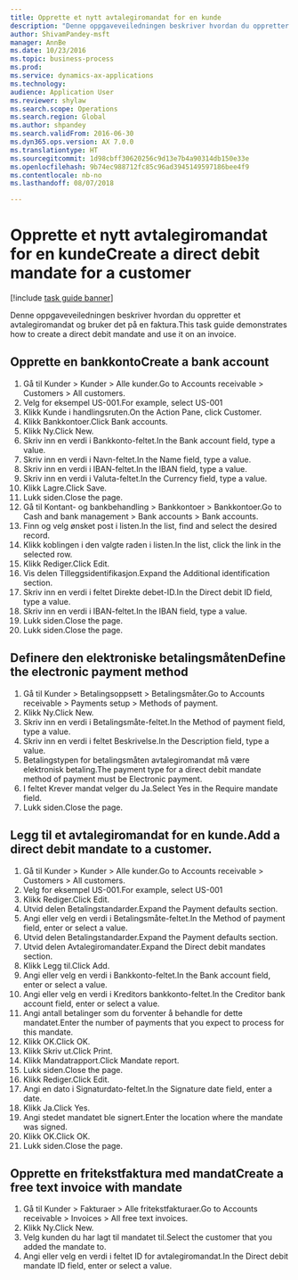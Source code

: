 ```yaml
--- 
title: Opprette et nytt avtalegiromandat for en kunde
description: "Denne oppgaveveiledningen beskriver hvordan du oppretter et avtalegiromandat og bruker det på en faktura."
author: ShivamPandey-msft
manager: AnnBe
ms.date: 10/23/2016
ms.topic: business-process
ms.prod: 
ms.service: dynamics-ax-applications
ms.technology: 
audience: Application User
ms.reviewer: shylaw
ms.search.scope: Operations
ms.search.region: Global
ms.author: shpandey
ms.search.validFrom: 2016-06-30
ms.dyn365.ops.version: AX 7.0.0
ms.translationtype: HT
ms.sourcegitcommit: 1d98cbff30620256c9d13e7b4a90314db150e33e
ms.openlocfilehash: 9b74ec988712fc85c96ad3945149597186bee4f9
ms.contentlocale: nb-no
ms.lasthandoff: 08/07/2018

---
```

# <a name="create-a-direct-debit-mandate-for-a-customer"></a><span data-ttu-id="c0922-103">Opprette et nytt avtalegiromandat for en kunde</span><span class="sxs-lookup"><span data-stu-id="c0922-103">Create a direct debit mandate for a customer</span></span>

[!include [task guide banner](../../includes/task-guide-banner.md)]

<span data-ttu-id="c0922-104">Denne oppgaveveiledningen beskriver hvordan du oppretter et avtalegiromandat og bruker det på en faktura.</span><span class="sxs-lookup"><span data-stu-id="c0922-104">This task guide demonstrates how to create a direct debit mandate and use it on an invoice.</span></span>


## <a name="create-a-bank-account"></a><span data-ttu-id="c0922-105">Opprette en bankkonto</span><span class="sxs-lookup"><span data-stu-id="c0922-105">Create a bank account</span></span>
1. <span data-ttu-id="c0922-106">Gå til Kunder > Kunder > Alle kunder.</span><span class="sxs-lookup"><span data-stu-id="c0922-106">Go to Accounts receivable > Customers > All customers.</span></span>
2. <span data-ttu-id="c0922-107">Velg for eksempel US-001.</span><span class="sxs-lookup"><span data-stu-id="c0922-107">For example, select US-001</span></span>
3. <span data-ttu-id="c0922-108">Klikk Kunde i handlingsruten.</span><span class="sxs-lookup"><span data-stu-id="c0922-108">On the Action Pane, click Customer.</span></span>
4. <span data-ttu-id="c0922-109">Klikk Bankkontoer.</span><span class="sxs-lookup"><span data-stu-id="c0922-109">Click Bank accounts.</span></span>
5. <span data-ttu-id="c0922-110">Klikk Ny.</span><span class="sxs-lookup"><span data-stu-id="c0922-110">Click New.</span></span>
6. <span data-ttu-id="c0922-111">Skriv inn en verdi i Bankkonto-feltet.</span><span class="sxs-lookup"><span data-stu-id="c0922-111">In the Bank account field, type a value.</span></span>
7. <span data-ttu-id="c0922-112">Skriv inn en verdi i Navn-feltet.</span><span class="sxs-lookup"><span data-stu-id="c0922-112">In the Name field, type a value.</span></span>
8. <span data-ttu-id="c0922-113">Skriv inn en verdi i IBAN-feltet.</span><span class="sxs-lookup"><span data-stu-id="c0922-113">In the IBAN field, type a value.</span></span>
9. <span data-ttu-id="c0922-114">Skriv inn en verdi i Valuta-feltet.</span><span class="sxs-lookup"><span data-stu-id="c0922-114">In the Currency field, type a value.</span></span>
10. <span data-ttu-id="c0922-115">Klikk Lagre.</span><span class="sxs-lookup"><span data-stu-id="c0922-115">Click Save.</span></span>
11. <span data-ttu-id="c0922-116">Lukk siden.</span><span class="sxs-lookup"><span data-stu-id="c0922-116">Close the page.</span></span>
12. <span data-ttu-id="c0922-117">Gå til Kontant- og bankbehandling > Bankkontoer > Bankkontoer.</span><span class="sxs-lookup"><span data-stu-id="c0922-117">Go to Cash and bank management > Bank accounts > Bank accounts.</span></span>
13. <span data-ttu-id="c0922-118">Finn og velg ønsket post i listen.</span><span class="sxs-lookup"><span data-stu-id="c0922-118">In the list, find and select the desired record.</span></span>
14. <span data-ttu-id="c0922-119">Klikk koblingen i den valgte raden i listen.</span><span class="sxs-lookup"><span data-stu-id="c0922-119">In the list, click the link in the selected row.</span></span>
15. <span data-ttu-id="c0922-120">Klikk Rediger.</span><span class="sxs-lookup"><span data-stu-id="c0922-120">Click Edit.</span></span>
16. <span data-ttu-id="c0922-121">Vis delen Tilleggsidentifikasjon.</span><span class="sxs-lookup"><span data-stu-id="c0922-121">Expand the Additional identification section.</span></span>
17. <span data-ttu-id="c0922-122">Skriv inn en verdi i feltet Direkte debet-ID.</span><span class="sxs-lookup"><span data-stu-id="c0922-122">In the Direct debit ID field, type a value.</span></span>
18. <span data-ttu-id="c0922-123">Skriv inn en verdi i IBAN-feltet.</span><span class="sxs-lookup"><span data-stu-id="c0922-123">In the IBAN field, type a value.</span></span>
19. <span data-ttu-id="c0922-124">Lukk siden.</span><span class="sxs-lookup"><span data-stu-id="c0922-124">Close the page.</span></span>
20. <span data-ttu-id="c0922-125">Lukk siden.</span><span class="sxs-lookup"><span data-stu-id="c0922-125">Close the page.</span></span>

## <a name="define-the-electronic-payment-method"></a><span data-ttu-id="c0922-126">Definere den elektroniske betalingsmåten</span><span class="sxs-lookup"><span data-stu-id="c0922-126">Define the electronic payment method</span></span>
1. <span data-ttu-id="c0922-127">Gå til Kunder > Betalingsoppsett > Betalingsmåter.</span><span class="sxs-lookup"><span data-stu-id="c0922-127">Go to Accounts receivable > Payments setup > Methods of payment.</span></span>
2. <span data-ttu-id="c0922-128">Klikk Ny.</span><span class="sxs-lookup"><span data-stu-id="c0922-128">Click New.</span></span>
3. <span data-ttu-id="c0922-129">Skriv inn en verdi i Betalingsmåte-feltet.</span><span class="sxs-lookup"><span data-stu-id="c0922-129">In the Method of payment field, type a value.</span></span>
4. <span data-ttu-id="c0922-130">Skriv inn en verdi i feltet Beskrivelse.</span><span class="sxs-lookup"><span data-stu-id="c0922-130">In the Description field, type a value.</span></span>
5. <span data-ttu-id="c0922-131">Betalingstypen for betalingsmåten avtalegiromandat må være elektronisk betaling.</span><span class="sxs-lookup"><span data-stu-id="c0922-131">The payment type for a direct debit mandate method of payment must be Electronic payment.</span></span>
6. <span data-ttu-id="c0922-132">I feltet Krever mandat velger du Ja.</span><span class="sxs-lookup"><span data-stu-id="c0922-132">Select Yes in the Require mandate field.</span></span>
7. <span data-ttu-id="c0922-133">Lukk siden.</span><span class="sxs-lookup"><span data-stu-id="c0922-133">Close the page.</span></span>

## <a name="add-a-direct-debit-mandate-to-a-customer"></a><span data-ttu-id="c0922-134">Legg til et avtalegiromandat for en kunde.</span><span class="sxs-lookup"><span data-stu-id="c0922-134">Add a direct debit mandate to a customer.</span></span>
1. <span data-ttu-id="c0922-135">Gå til Kunder > Kunder > Alle kunder.</span><span class="sxs-lookup"><span data-stu-id="c0922-135">Go to Accounts receivable > Customers > All customers.</span></span>
2. <span data-ttu-id="c0922-136">Velg for eksempel US-001.</span><span class="sxs-lookup"><span data-stu-id="c0922-136">For example, select US-001</span></span>
3. <span data-ttu-id="c0922-137">Klikk Rediger.</span><span class="sxs-lookup"><span data-stu-id="c0922-137">Click Edit.</span></span>
4. <span data-ttu-id="c0922-138">Utvid delen Betalingstandarder.</span><span class="sxs-lookup"><span data-stu-id="c0922-138">Expand the Payment defaults section.</span></span>
5. <span data-ttu-id="c0922-139">Angi eller velg en verdi i Betalingsmåte-feltet.</span><span class="sxs-lookup"><span data-stu-id="c0922-139">In the Method of payment field, enter or select a value.</span></span>
6. <span data-ttu-id="c0922-140">Utvid delen Betalingstandarder.</span><span class="sxs-lookup"><span data-stu-id="c0922-140">Expand the Payment defaults section.</span></span>
7. <span data-ttu-id="c0922-141">Utvid delen Avtalegiromandater.</span><span class="sxs-lookup"><span data-stu-id="c0922-141">Expand the Direct debit mandates section.</span></span>
8. <span data-ttu-id="c0922-142">Klikk Legg til.</span><span class="sxs-lookup"><span data-stu-id="c0922-142">Click Add.</span></span>
9. <span data-ttu-id="c0922-143">Angi eller velg en verdi i Bankkonto-feltet.</span><span class="sxs-lookup"><span data-stu-id="c0922-143">In the Bank account field, enter or select a value.</span></span>
10. <span data-ttu-id="c0922-144">Angi eller velg en verdi i Kreditors bankkonto-feltet.</span><span class="sxs-lookup"><span data-stu-id="c0922-144">In the Creditor bank account field, enter or select a value.</span></span>
11. <span data-ttu-id="c0922-145">Angi antall betalinger som du forventer å behandle for dette mandatet.</span><span class="sxs-lookup"><span data-stu-id="c0922-145">Enter the number of payments that you expect to process for this mandate.</span></span>
12. <span data-ttu-id="c0922-146">Klikk OK.</span><span class="sxs-lookup"><span data-stu-id="c0922-146">Click OK.</span></span>
13. <span data-ttu-id="c0922-147">Klikk Skriv ut.</span><span class="sxs-lookup"><span data-stu-id="c0922-147">Click Print.</span></span>
14. <span data-ttu-id="c0922-148">Klikk Mandatrapport.</span><span class="sxs-lookup"><span data-stu-id="c0922-148">Click Mandate report.</span></span>
15. <span data-ttu-id="c0922-149">Lukk siden.</span><span class="sxs-lookup"><span data-stu-id="c0922-149">Close the page.</span></span>
16. <span data-ttu-id="c0922-150">Klikk Rediger.</span><span class="sxs-lookup"><span data-stu-id="c0922-150">Click Edit.</span></span>
17. <span data-ttu-id="c0922-151">Angi en dato i Signaturdato-feltet.</span><span class="sxs-lookup"><span data-stu-id="c0922-151">In the Signature date field, enter a date.</span></span>
18. <span data-ttu-id="c0922-152">Klikk Ja.</span><span class="sxs-lookup"><span data-stu-id="c0922-152">Click Yes.</span></span>
19. <span data-ttu-id="c0922-153">Angi stedet mandatet ble signert.</span><span class="sxs-lookup"><span data-stu-id="c0922-153">Enter the location where the mandate was signed.</span></span>
20. <span data-ttu-id="c0922-154">Klikk OK.</span><span class="sxs-lookup"><span data-stu-id="c0922-154">Click OK.</span></span>
21. <span data-ttu-id="c0922-155">Lukk siden.</span><span class="sxs-lookup"><span data-stu-id="c0922-155">Close the page.</span></span>

## <a name="create-a-free-text-invoice-with-mandate"></a><span data-ttu-id="c0922-156">Opprette en fritekstfaktura med mandat</span><span class="sxs-lookup"><span data-stu-id="c0922-156">Create a free text invoice with mandate</span></span>
1. <span data-ttu-id="c0922-157">Gå til Kunder > Fakturaer > Alle fritekstfakturaer.</span><span class="sxs-lookup"><span data-stu-id="c0922-157">Go to Accounts receivable > Invoices > All free text invoices.</span></span>
2. <span data-ttu-id="c0922-158">Klikk Ny.</span><span class="sxs-lookup"><span data-stu-id="c0922-158">Click New.</span></span>
3. <span data-ttu-id="c0922-159">Velg kunden du har lagt til mandatet til.</span><span class="sxs-lookup"><span data-stu-id="c0922-159">Select the customer that you added the mandate to.</span></span>
4. <span data-ttu-id="c0922-160">Angi eller velg en verdi i feltet ID for avtalegiromandat.</span><span class="sxs-lookup"><span data-stu-id="c0922-160">In the Direct debit mandate ID field, enter or select a value.</span></span>


